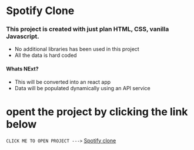 # Spotify Clone


### This project is created with just plan HTML, CSS, vanilla Javascript.
- No additional libraries has been used in this project
- All the data is hard coded


#### Whats NExt?
- This will be converted into an react app 
- Data will be populated dynamically using an API service


# opent the project by clicking the link below
`CLICK ME TO OPEN PROJECT --->` <a href="https://mo-xiyad.github.io/Build-Week-Project/
">Spotify clone</a>
